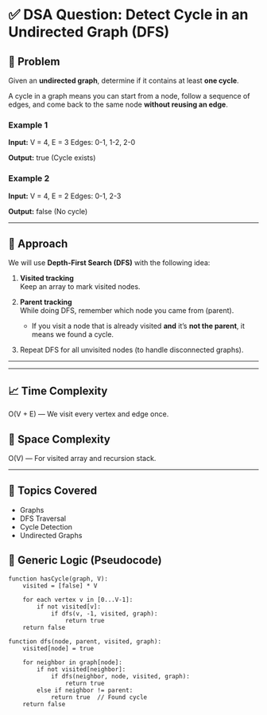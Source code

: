 # ✅ DSA Question: Detect Cycle in an Undirected Graph (DFS)

## 🧠 Problem
Given an **undirected graph**, determine if it contains at least **one cycle**.

A cycle in a graph means you can start from a node, follow a sequence of edges, and come back to the same node **without reusing an edge**.

### Example 1
**Input:**
V = 4, E = 3
Edges: 0-1, 1-2, 2-0

**Output:**
true (Cycle exists)



### Example 2
**Input:**
V = 4, E = 2
Edges: 0-1, 2-3


**Output:**
false (No cycle)



---

## 🧭 Approach
We will use **Depth-First Search (DFS)** with the following idea:

1. **Visited tracking**  
   Keep an array to mark visited nodes.

2. **Parent tracking**  
   While doing DFS, remember which node you came from (parent).  
   - If you visit a node that is already visited **and** it’s **not the parent**, it means we found a cycle.

3. Repeat DFS for all unvisited nodes (to handle disconnected graphs).

---


---

## 📈 Time Complexity

O(V + E) — We visit every vertex and edge once.

## 🧠 Space Complexity

O(V) — For visited array and recursion stack.

---

## 📌 Topics Covered

- Graphs
- DFS Traversal
- Cycle Detection
- Undirected Graphs


## 🔁 Generic Logic (Pseudocode)
```pseudo
function hasCycle(graph, V):
    visited = [false] * V
    
    for each vertex v in [0...V-1]:
        if not visited[v]:
            if dfs(v, -1, visited, graph):
                return true
    return false

function dfs(node, parent, visited, graph):
    visited[node] = true
    
    for neighbor in graph[node]:
        if not visited[neighbor]:
            if dfs(neighbor, node, visited, graph):
                return true
        else if neighbor != parent:
            return true  // Found cycle
    return false



